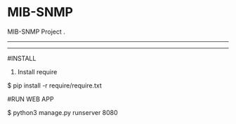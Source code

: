 # MIB-SNMP
MIB-SNMP Project
.

--------------
--------------

#INSTALL

1. Install require

$ pip install -r require/require.txt


#RUN WEB APP

$ python3 manage.py runserver 8080